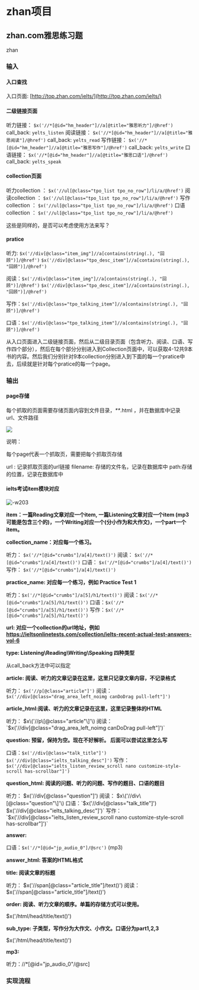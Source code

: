 # zhan项目

## zhan.com雅思练习题

zhan

### 输入

#### 入口查找

入口页面: [http://top.zhan.com/ielts/](http://top.zhan.com/ielts/)

#### 二级链接页面

听力链接： `$x('//*[@id="hm_header"]//a[@title="雅思听力"]/@href')` call\_back: `yelts_listen` 阅读链接： `$x('//*[@id="hm_header"]//a[@title="雅思阅读"]/@href')` call\_back: `yelts_read` 写作链接： `$x('//*[@id="hm_header"]//a[@title="雅思写作"]/@href')` call\_back: `yelts_write` 口语链接： `$x('//*[@id="hm_header"]//a[@title="雅思口语"]/@href')` call\_back: `yelts_speak`

#### collection页面

听力collection ： `$x('//ul[@class="tpo_list tpo_no_row"]/li/a/@href')` 阅读collection ： `$x('//ul[@class="tpo_list tpo_no_row"]/li/a/@href')` 写作collection ： `$x('//ul[@class="tpo_list tpo_no_row"]/li/a/@href')` 口语collection ： `$x('//ul[@class="tpo_list tpo_no_row"]/li/a/@href')`

这些是同样的，是否可以考虑使用方法来写？

#### pratice

听力: `$x('//div[@class="item_img"]//a[contains(string(.), "回顾")]/@href')` `$x('//div[@class="tpo_desc_item"]//a[contains(string(.), "回顾")]/@href')`

阅读：`$x('//div[@class="item_img"]//a[contains(string(.), "回顾")]/@href')` `$x('//div[@class="tpo_desc_item"]//a[contains(string(.), "回顾")]/@href')`

写作：`$x('//div[@class="tpo_talking_item"]//a[contains(string(.), "回顾")]/@href')`

口语：`$x('//div[@class="tpo_talking_item"]//a[contains(string(.), "回顾")]/@href')`

从入口页面进入二级链接页面，然后从二级目录页面（包含听力、阅读、口语、写作四个部分），然后在每个部分分别进入到Collection页面中，可以获取4-12共9本书的内容。然后我们分别针对9本collection分别进入到下面的每一个pratice中去，后续就是针对每个pratice的每一个page。

### 输出

#### page存储

每个抓取的页面需要存储页面内容到文件目录，_\*\*_.html ，并在数据库中记录 url、文件路径

![](http://ossp.pengjunjie.com/mweb/15573122965100.jpg)

说明：

每个page代表一个抓取页，需要把每个抓取页存储

url : 记录抓取页面的url链接 filename: 存储的文件名，记录在数据库中 path:存储的位置，记录在数据库中

#### ielts考试item模块对应

![-w203](http://ossp.pengjunjie.com/mweb/15573119459699.jpg)

**item：一篇Reading文章对应一个item, 一篇Listening文章对应一个item \(mp3可能是包含三个的\)，一个Writing对应一个\(分小作为和大作文\)，一个part一个item。**

**collection\_name：对应每一个练习。**

听力： `$x('//*[@id="crumbs"]/a[4]/text()')` 阅读： `$x('//*[@id="crumbs"]/a[4]/text()')` 口语： `$x('//*[@id="crumbs"]/a[4]/text()')` 写作： `$x('//*[@id="crumbs"]/a[4]/text()')`

**practice\_name: 对应每一个练习，例如 Practice Test 1**

听力：`$x('//*[@id="crumbs"]/a[5]/h1/text()')` 阅读：`$x('//*[@id="crumbs"]/a[5]/h1/text()')` 口语：`$x('//*[@id="crumbs"]/a[5]/h1/text()')` 写作：`$x('//*[@id="crumbs"]/a[5]/h1/text()')`

**url: 对应一个collection的url地址，例如 https://ieltsonlinetests.com/collection/ielts-recent-actual-test-answers-vol-6**

**type: Listening\Reading\Writing\Speaking  四种类型**

从call\_back方法中可以指定

**article: 阅读、听力的文章记录在这里，这里只记录文章内容，不记录格式**

听力： `$x('//p[@class="article"]')` 阅读： `$x('//div[@class="drag_area_left_noimg canDoDrag pull-left"]')`

**article\_html:阅读、听力的文章记录在这里，这里记录整体的HTML**

听力： $x\('//p\[@class="article"\]'\) 阅读： `$x('//div[@class="drag_area_left_noimg canDoDrag pull-left"]')`

**question: 预留，保持为空。现在不好解析。 后面可以尝试这里怎么写**

口语：`$x('//div[@class="talk_title"]')` `$x('//div[@class="ielts_talking_desc"]')` 写作： `$x('//div[@class="ielts_listen_review_scroll nano customize-style-scroll has-scrollbar"]')`

**question\_html: 阅读的问题、听力的问题、写作的题目、口语的题目**

听力： $x\('//div\[@class="question"\]'\) 阅读： $x\('//div\[@class="question"\]'\) 口语：`$x('//div[@class="talk_title"]')` `$x('//div[@class="ielts_talking_desc"]')` 写作： `$x('//div[@class="ielts_listen_review_scroll nano customize-style-scroll has-scrollbar"]')`

**answer:**

口语：`$x('//*[@id="jp_audio_0"]/@src')` \(mp3\)

**answer\_html: 答案的HTML格式**

**title: 阅读文章的标题**

听力： $x\('//span\[@class="article\_title"\]/text\(\)'\) 阅读： $x\('//span\[@class="article\_title"\]/text\(\)'\)

**order: 阅读、听力文章的顺序。单篇的存储方式可以使用。**

$x\('/html/head/title/text\(\)'\)

**sub\_type: 子类型，写作分为大作文、小作文。口语分为part1,2,3**

$x\('/html/head/title/text\(\)'\)

**mp3:**

听力：//\*\[@id="jp\_audio\_0"/@src\]

### 实现流程

